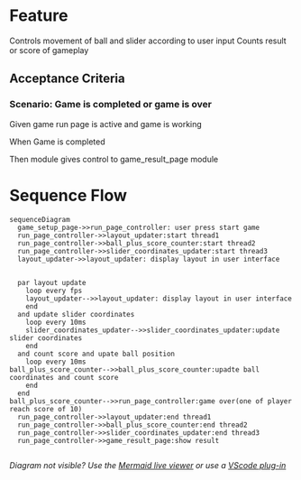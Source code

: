 # Feature

Controls movement of ball and slider according to user input
Counts result or score of gameplay

## Acceptance Criteria

### Scenario: Game is completed or game is over

  Given game run page is active and game is working

  When Game is completed

  Then module gives control to game_result_page module
  
# Sequence Flow

```mermaid
sequenceDiagram
  game_setup_page->>run_page_controller: user press start game
  run_page_controller->>layout_updater:start thread1
  run_page_controller->>ball_plus_score_counter:start thread2
  run_page_controller->>slider_coordinates_updater:start thread3
  layout_updater->>layout_updater: display layout in user interface

  
  par layout update
    loop every fps
    layout_updater-->>layout_updater: display layout in user interface
    end
  and update slider coordinates
    loop every 10ms
    slider_coordinates_updater-->>slider_coordinates_updater:update slider coordinates
    end
  and count score and upate ball position
    loop every 10ms
ball_plus_score_counter-->>ball_plus_score_counter:upadte ball coordinates and count score
    end 
  end
ball_plus_score_counter-->>run_page_controller:game over(one of player reach score of 10)
  run_page_controller->>layout_updater:end thread1
  run_page_controller->>ball_plus_score_counter:end thread2
  run_page_controller->>slider_coordinates_updater:end thread3
  run_page_controller->>game_result_page:show result
					
```

_Diagram not visible? Use the
[Mermaid live viewer](https://mermaid-js.github.io/mermaid-live-editor)
or use a [VScode plug-in](https://marketplace.visualstudio.com/items?itemName=bierner.markdown-mermaid)_
